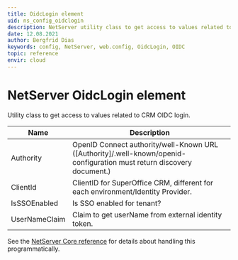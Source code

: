 ```yaml
---
title: OidcLogin element
uid: ns_config_oidclogin
description: NetServer utility class to get access to values related to CRM OIDC login
date: 12.08.2021
author: Bergfrid Dias
keywords: config, NetServer, web.config, OidcLogin, OIDC
topic: reference
envir: cloud
---
```


# NetServer OidcLogin element

Utility class to get access to values related to CRM OIDC login.

| Name | Description |
|---|---|
| Authority | OpenID Connect authority/well-Known URL ([Authority]/.well-known/openid-configuration must return discovery document.) |
| ClientId | ClientID for SuperOffice CRM, different for each environment/Identity Provider. |
| IsSSOEnabled | Is SSO enabled for tenant? |
| UserNameClaim | Claim to get userName from external identity token. |

See the [NetServer Core reference][1] for details about handling this programmatically.

<!-- Referenced links -->
[1]: <xref:SuperOffice.Configuration.ConfigFile.OidcLogin>
